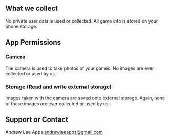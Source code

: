 ## What we collect

No private user data is used or collected.
All game info is stored on your phone storage.

## App Permissions

  ### Camera
  
  The camera is used to take photos of your games. No images are ever collected or used by us.
  
  ### Storage (Read and write external storage)
  
  Images taken with the camera are saved onto external storage. Again, none of these images are ever collected or used by us.
  
  
  
## Support or Contact

Andrew Lee Apps
andrewleeapps@gmail.com
